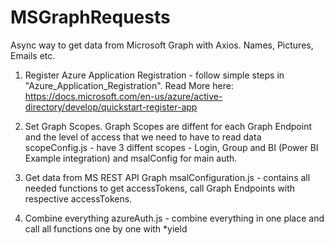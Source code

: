 # MSGraphRequests
Async way to get data from Microsoft Graph with Axios. Names, Pictures, Emails etc.
1. Register Azure Application Registration - follow simple steps in "Azure_Application_Registration".
   Read More here: https://docs.microsoft.com/en-us/azure/active-directory/develop/quickstart-register-app

2. Set Graph Scopes.
   Graph Scopes are diffent for each Graph Endpoint and the level of access that we need to have to read data
   scopeConfig.js - have 3 diffent scopes - Login, Group and BI (Power BI Example integration) and msalConfig for main auth.
   
3. Get data from MS REST API Graph
   msalConfiguration.js - contains all needed functions to get accessTokens, call Graph Endpoints with respective accessTokens.
 
4. Combine everything
   azureAuth.js - combine everything in one place and call all functions one by one with *yield
   

